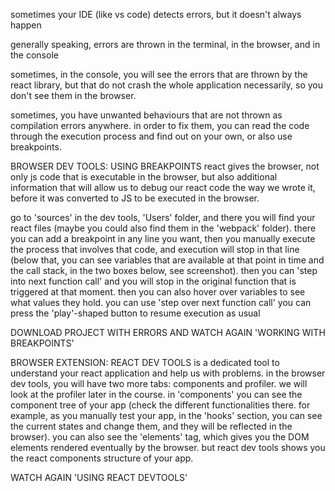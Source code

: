 sometimes your IDE (like vs code) detects errors, but it doesn't always happen

generally speaking, errors are thrown in the terminal, in the browser, and in the console

sometimes, in the console, you will see the errors that are thrown by the react library, but that do not crash the whole application necessarily, so you don't see them in the browser.

sometimes, you have unwanted behaviours that are not thrown as compilation errors anywhere. in order to fix them, you can read the code through the execution process and find out on your own, or also use breakpoints.

BROWSER DEV TOOLS: USING BREAKPOINTS
react gives the browser, not only js code that is executable in the browser, but also additional information that will allow us to debug our react code the way we wrote it, before it was converted to JS to be executed in the browser.

go to 'sources' in the dev tools, 'Users' folder, and there you will find your react files (maybe you could also find them in the 'webpack' folder). there you can add a breakpoint in any line you want, then you manually execute the process that involves that code, and execution will stop in that line (below that, you can see variables that are available at that point in time and the call stack, in the two boxes below, see screenshot).
then you can 'step into next function call' and you will stop in the original function that is triggered at that moment. then you can also hover over variables to see what values they hold.
you can use 'step over next function call'
you can press the 'play'-shaped button to resume execution as usual

DOWNLOAD PROJECT WITH ERRORS AND WATCH AGAIN 'WORKING WITH BREAKPOINTS'

BROWSER EXTENSION: REACT DEV TOOLS is a dedicated tool to understand your react application and help us with problems.
in the browser dev tools, you will have two more tabs: components and profiler. we will look at the profiler later in the course. in 'components' you can see the component tree of your app (check the different functionalities there. for example, as you manually test your app, in the 'hooks' section, you can see the current states and change them, and they will be reflected in the browser). you can also see the 'elements' tag, which gives you the DOM elements rendered eventually by the browser. but react dev tools shows you the react components structure of your app.

WATCH AGAIN 'USING REACT DEVTOOLS'
